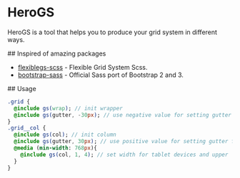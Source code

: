 # HeroGS
HeroGS is a tool that helps you to produce your grid system in different ways.

## Inspired of amazing packages
- [flexiblegs-scss](https://github.com/flexiblegs/flexiblegs-scss) - Flexible Grid System Scss.
- [bootstrap-sass](https://github.com/twbs/bootstrap-sass) - Official Sass port of Bootstrap 2 and 3.

## Usage
```sass
.grid {
  @include gs(wrap); // init wrapper
  @include gs(gutter, -30px); // use negative value for setting gutter for wrapper
}
.grid__col {
  @include gs(col); // init column
  @include gs(gutter, 30px); // use positive value for setting gutter for columns
  @media (min-width: 768px){
    @include gs(col, 1, 4); // set width for tablet devices and upper
  }
}
```
